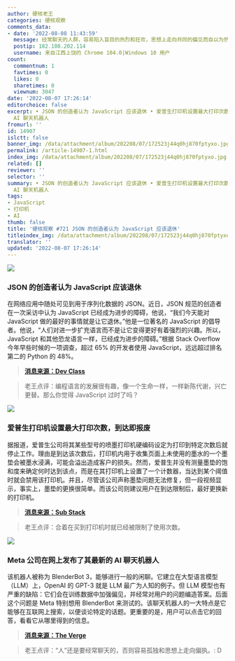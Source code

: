 ```yaml
---
author: 硬核老王
categories: 硬核观察
comments_data:
- date: '2022-08-08 11:43:59'
  message: 经常聊天的人群，容易陷入盲目的热烈和狂欢，思想上走向共同的偏见而自以为然。
  postip: 182.108.202.114
  username: 来自江西上饶的 Chrome 104.0|Windows 10 用户
count:
  commentnum: 1
  favtimes: 0
  likes: 0
  sharetimes: 0
  viewnum: 3047
date: '2022-08-07 17:26:14'
editorchoice: false
excerpt: • JSON 的创造者认为 JavaScript 应该退休 • 爱普生打印机设置最大打印次数，到达即报废 • Meta 公司在网上发布了其最新的
  AI 聊天机器人
fromurl: ''
id: 14907
islctt: false
banner_img: /data/attachment/album/202208/07/172523j44q0hj870fptyxo.jpg
permalink: /article-14907-1.html
index_img: /data/attachment/album/202208/07/172523j44q0hj870fptyxo.jpg
related: []
reviewer: ''
selector: ''
summary: • JSON 的创造者认为 JavaScript 应该退休 • 爱普生打印机设置最大打印次数，到达即报废 • Meta 公司在网上发布了其最新的
  AI 聊天机器人
tags:
- JavaScript
- 打印机
- AI
thumb: false
title: '硬核观察 #721 JSON 的创造者认为 JavaScript 应该退休'
titleindex_img: /data/attachment/album/202208/07/172523j44q0hj870fptyxo.jpg
translator: ''
updated: '2022-08-07 17:26:14'
---
```


![](/data/attachment/album/202208/07/172523j44q0hj870fptyxo.jpg)


### JSON 的创造者认为 JavaScript 应该退休


在网络应用中随处可见到用于序列化数据的 JSON。近日，JSON 规范的创造者在一次采访中认为 JavaScript 已经成为进步的障碍，他说，“我们今天能对 JavaScript 做的最好的事情就是让它退休。”他是一位著名的 JavaScript 的倡导者。他说，“人们对进一步扩充语言而不是让它变得更好有着强烈的兴趣。所以，JavaScript 和其他恐龙语言一样，已经成为进步的障碍。”根据 Stack Overflow 今年早些时候的一项调查，超过 65% 的开发者使用 JavaScript，远远超过排名第二的 Python 的 48%。



> 
> **[消息来源：Dev Class](https://devclass.com/2022/08/04/retire_javascript_says-json-creator-douglas-crockford/)**
> 
> 
> 



> 
> 老王点评：编程语言的发展很有趣，像一个生命一样，一样新陈代谢，兴亡更替。那么你觉得 JavaScript 过时了吗？
> 
> 
> 


![](/data/attachment/album/202208/07/172539wrfef9bfi2bi9f42.jpg)


### 爱普生打印机设置最大打印次数，到达即报废


据报道，爱普生公司将其某些型号的喷墨打印机硬编码设定为打印到特定次数后就停止工作。理由是到达该次数后，打印机内用于收集页面上未使用的墨水的一个墨垫会被墨水浸满，可能会溢出造成客户的损失。然而，爱普生并没有测量墨垫的饱和度来确定何时达到该点，而是在其打印机上设置了一个计数器，当达到某个阈值时就会禁用该打印机。并且，尽管该公司声称墨垫问题无法修复，但一段视频显示，事实上，墨垫的更换很简单。而该公司则建议用户在到达限制后，最好更换新的打印机。



> 
> **[消息来源：Sub Stack](https://fighttorepair.substack.com/p/citing-danger-of-ink-spills-epson)**
> 
> 
> 



> 
> 老王点评：合着在买到打印机时就已经被限制了使用次数。
> 
> 
> 


![](/data/attachment/album/202208/07/172557sbw9kwwmk15swyks.jpg)


### Meta 公司在网上发布了其最新的 AI 聊天机器人


该机器人被称为 BlenderBot 3，能够进行一般的闲聊。它建立在大型语言模型（LLM）上，OpenAI 的 GPT-3 就是 LLM 最广为人知的例子。但 LLM 模型也有严重的缺陷：它们会在训练数据中加强偏见，并经常对用户的问题编造答案。后面这个问题是 Meta 特别想用 BlenderBot 来测试的。该聊天机器人的一大特点是它能够在互联网上搜索，以便谈论特定的话题。更重要的是，用户可以点击它的回答，看看它从哪里得到的信息。



> 
> **[消息来源：The Verge](https://www.theverge.com/2022/8/5/23293281/meta-ai-chatbot-blenderbot-3-web-access-research-safety)**
> 
> 
> 



> 
> 老王点评：“人”还是要经常聊天的，否则容易孤独和思想上走向偏执。: D
> 
> 
>